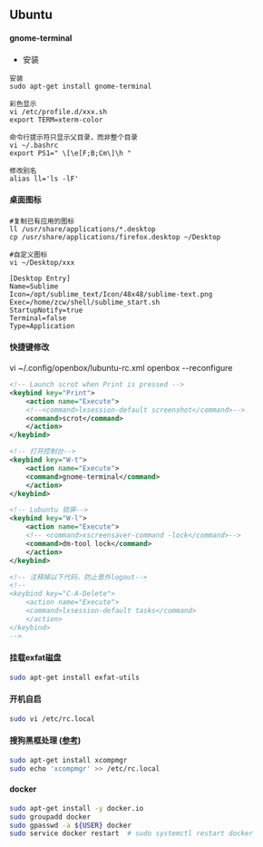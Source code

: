## Ubuntu

#### gnome-terminal

- 安装

```text
安装
sudo apt-get install gnome-terminal

彩色显示
vi /etc/profile.d/xxx.sh
export TERM=xterm-color

命令行提示符只显示父目录，而非整个目录
vi ~/.bashrc
export PS1=" \[\e[F;B;Cm\]\h "

修改别名
alias ll='ls -lF'
```

#### 桌面图标

```
#复制已有应用的图标
ll /usr/share/applications/*.desktop
cp /usr/share/applications/firefox.desktop ~/Desktop

#自定义图标
vi ~/Desktop/xxx

[Desktop Entry]
Name=Sublime
Icon=/opt/sublime_text/Icon/48x48/sublime-text.png
Exec=/home/zcw/shell/sublime_start.sh
StartupNotify=true
Terminal=false
Type=Application
```

#### 快捷键修改

vi ~/.config/openbox/lubuntu-rc.xml
openbox --reconfigure
```xml
<!-- Launch scrot when Print is pressed -->
<keybind key="Print">
    <action name="Execute">
    <!--<command>lxsession-default screenshot</command>-->
    <command>scrot</command>
    </action>
</keybind>

<!-- 打开控制台-->
<keybind key="W-t">
    <action name="Execute">
    <command>gnome-terminal</command>
    </action>
</keybind>

<!-- Lubuntu 锁屏-->
<keybind key="W-l">
    <action name="Execute">
    <!-- <command>xscreensaver-command -lock</command>-->
    <command>dm-tool lock</command>
    </action>
</keybind>

<!-- 注释掉以下代码，防止意外logout-->
<!--
<keybind key="C-A-Delete">
    <action name="Execute">
    <command>lxsession-default tasks</command>
    </action>
</keybind>
-->
```

#### 挂载exfat磁盘

```sh
sudo apt-get install exfat-utils
```

#### 开机自启

```sh
sudo vi /etc/rc.local
```

#### 搜狗黑框处理 ([参考](http://forum.ubuntu.org.cn/viewtopic.php?f=39&p=3107230))

```sh
sudo apt-get install xcompmgr
sudo echo 'xcompmgr' >> /etc/rc.local
```

#### docker

```sh
sudo apt-get install -y docker.io
sudo groupadd docker
sudo gpasswd -a ${USER} docker
sudo service docker restart  # sudo systemctl restart docker
```
